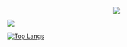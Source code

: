 <div align= "center">
    <img src="https://capsule-render.vercel.app/api?type=waving&color=0:ffcccc,100:ffbdbd&height=180&text=Sua's%20Github&animation=fadeIn&fontColor=ffffff&fontSize=60" />
    </div>
    <div style="text-align: left;">
<!--     <h2 style="border-bottom: 1px solid #d8dee4; color: #282d33;"> 🛠️ Tech Stacks </h2> <br> 
    <div style="margin: ; text-align: left;" "text-align: left;"> </div>
    </div>
    <div style="text-align: left;">
    <h2 style="border-bottom: 1px solid #d8dee4; color: #282d33;"> 🧑‍💻 Contact me </h2> <br> 
    <div style="text-align: left;"> <a href=https://ys0v9.notion.site/> <img src="https://img.shields.io/badge/Notion-000000?style=for-the-badge&logo=Notion&logoColor=white&link=https://ys0v9.notion.site/"> </a>
          </div>  <br> 
    <div style="text-align: left;">  </div>  
    </div> 
    <div style="text-align: left;">  -->

![](https://komarev.com/ghpvc/?username=ys0v9&color=ffcccc)

[![Top Langs](https://github-readme-stats.vercel.app/api/top-langs/?username=ys0v9&count=10&layout=compact&title_color=FF69B4&text_color=282d33&bg_color=FFFFFF&border_color=ffcccc)](https://github.com/ys0v9)

